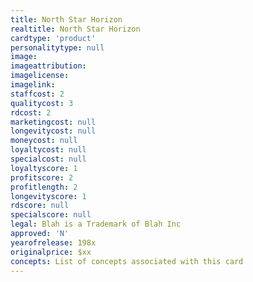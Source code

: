 ```yaml
---
title: North Star Horizon
realtitle: North Star Horizon
cardtype: 'product'
personalitytype: null
image: 
imageattribution: 
imagelicense: 
imagelink: 
staffcost: 2
qualitycost: 3
rdcost: 2
marketingcost: null
longevitycost: null
moneycost: null
loyaltycost: null
specialcost: null
loyaltyscore: 1
profitscore: 2
profitlength: 2
longevityscore: 1
rdscore: null
specialscore: null
legal: Blah is a Trademark of Blah Inc
approved: 'N'
yearofrelease: 198x
originalprice: $xx
concepts: List of concepts associated with this card
---
```

